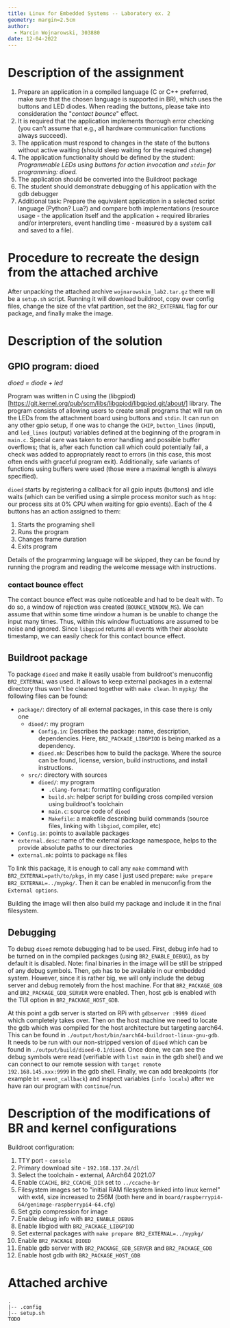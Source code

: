 ```yaml
---
title: Linux for Embedded Systems -- Laboratory ex. 2
geometry: margin=2.5cm
author:
  - Marcin Wojnarowski, 303880
date: 12-04-2022
---
```


# Description of the assignment

1. Prepare an application in a compiled language (C or C++ preferred, make sure that the chosen language is supported in BR), which uses the buttons and LED diodes. When reading the buttons, please take into consideration the "_contact bounce_" effect.
2. It is required that the application implements thorough error checking (you can’t assume that e.g., all hardware communication functions always succeed).
3. The application must respond to changes in the state of the buttons without active waiting (should sleep waiting for the required change)
4. The application functionality should be defined by the student: _Programmable LEDs using buttons for action invocation and `stdin` for programming: dioed._
5. The application should be converted into the Buildroot package
6. The student should demonstrate debugging of his application with the gdb debugger
7. Additional task: Prepare the equivalent application in a selected script language (Python? Lua?) and compare both implementations (resource usage - the application itself and the application + required libraries and/or interpreters, event handling time - measured by a system call and saved to a file).

# Procedure to recreate the design from the attached archive

After unpacking the attached archive `wojnarowskim_lab2.tar.gz` there will be a `setup.sh` script. Running it will download buildroot, copy over config files, change the size of the vfat partition, set the `BR2_EXTERNAL` flag for our package, and finally make the image.

# Description of the solution

## GPIO program: dioed

_dioed = diode + led_

Program was written in C using the (libgpiod)[https://git.kernel.org/pub/scm/libs/libgpiod/libgpiod.git/about/] library. The program consists of allowing users to create small programs that will run on the LEDs from the attachment board using buttons and `stdin`. It can run on any other gpio setup, if one was to change the `CHIP`, `button_lines` (input), and `led_lines` (output) variables defined at the beginning of the program in `main.c`. Special care was taken to error handling and possible buffer overflows; that is, after each function call which could potentially fail, a check was added to appropriately react to errors (in this case, this most often ends with graceful program exit). Additionally, safe variants of functions using buffers were used (those were a maximal length is always specified).

`dioed` starts by registering a callback for all gpio inputs (buttons) and idle waits (which can be verified using a simple process monitor such as `htop`: our process sits at 0% CPU when waiting for gpio events). Each of the 4 buttons has an action assigned to them:

1. Starts the programing shell
2. Runs the program
3. Changes frame duration
4. Exits program

Details of the programming language will be skipped, they can be found by running the program and reading the welcome message with instructions.

### contact bounce effect

The contact bounce effect was quite noticeable and had to be dealt with. To do so, a window of rejection was created (`BOUNCE_WINDOW_MS`). We can assume that within some time window a human is be unable to change the input many times. Thus, within this window fluctuations are assumed to be noise and ignored. Since `libgpiod` returns all events with their absolute timestamp, we can easily check for this contact bounce effect.

## Buildroot package

To package `dioed` and make it easily usable from buildroot's menuconfig `BR2_EXTERNAL` was used. It allows to keep external packages in a external directory thus won't be cleaned together with `make clean`. In `mypkg/` the following files can be found:

- `package/`: directory of all external packages, in this case there is only one
  - `dioed/`: my program
    - `Config.in`: Describes the package: name, description, dependencies. Here, `BR2_PACKAGE_LIBGPIOD` is being marked as a dependency.
    - `dioed.mk`: Describes how to build the package. Where the source can be found, license, version, build instructions, and install instructions.
  - `src/`: directory with sources
    - `dioed/`: my program
      - `.clang-format`: formatting configuration
      - `build.sh`: helper script for building cross compiled version using buildroot's toolchain
      - `main.c`: source code of `dioed`
      - `Makefile`: a makefile describing build commands (source files, linking with `libgiod`, compiler, etc)
- `Config.in`: points to available packages
- `external.desc`: name of the external package namespace, helps to the provide absolute paths to our directories
- `external.mk`: points to package `mk` files

To link this package, it is enough to call any `make` command with `BR2_EXTERNAL=path/to/pkgs`, in my case I just used prepare: `make prepare BR2_EXTERNAL=../mypkg/`. Then it can be enabled in menuconfig from the `External options`.

Building the image will then also build my package and include it in the final filesystem.

## Debugging

To debug `dioed` remote debugging had to be used. First, debug info had to be turned on in the compiled packages (using `BR2_ENABLE_DEBUG`), as by default it is disabled. Note: final binaries in the image will be still be stripped of any debug symbols. Then, `gdb` has to be available in our embedded system. However, since it is rather big, we will only include the debug server and debug remotely from the host machine. For that `BR2_PACKAGE_GDB` and `BR2_PACKAGE_GDB_SERVER` were enabled. Then, host `gdb` is enabled with the TUI option in `BR2_PACKAGE_HOST_GDB`.

At this point a gdb server is started on RPi with `gdbserver :9999 dioed` which completely takes over. Then on the host machine we need to locate the gdb which was compiled for the host architecture but targeting aarch64. This can be found in `./output/host/bin/aarch64-buildroot-linux-gnu-gdb`. It needs to be run with our non-stripped version of `dioed` which can be found in `./output/build/dioed-0.1/dioed`. Once done, we can see the debug symbols were read (verifiable with `list main` in the gdb shell) and we can connect to our remote session with `target remote 192.168.145.xxx:9999` in the gdb shell. Finally, we can add breakpoints (for example `bt event_callback`) and inspect variables (`info locals`) after we have ran our program with `continue`/`run`.

# Description of the modifications of BR and kernel configurations

Buildroot configuration:

1. TTY port - `console`
2. Primary download site - `192.168.137.24/dl`
3. Select the toolchain - external, AArch64 2021.07
4. Enable `CCACHE`, `BR2_CCACHE_DIR` set to `../ccache-br`
5. Filesystem images set to "initial RAM filesystem linked into linux kernel" with ext4, size increased to 256M (both here and in `board/raspberrypi4-64/genimage-raspberrypi4-64.cfg`)
6. Set gzip compression for image
7. Enable debug info with `BR2_ENABLE_DEBUG`
8. Enable libgiod with `BR2_PACKAGE_LIBGPIOD`
9. Set external packages with `make prepare BR2_EXTERNAL=../mypkg/`
10. Enable `BR2_PACKAGE_DIOED`
11. Enable gdb server with `BR2_PACKAGE_GDB_SERVER` and `BR2_PACKAGE_GDB`
12. Enable host gdb with `BR2_PACKAGE_HOST_GDB`

# Attached archive

```
.
|-- .config
|-- setup.sh
TODO
```
